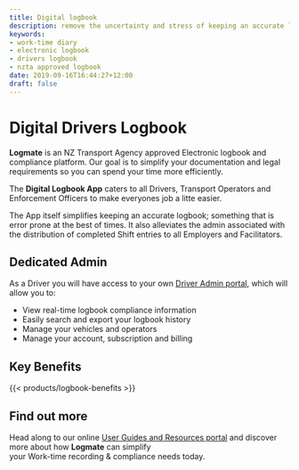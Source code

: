 ```yaml
---
title: Digital logbook
description: remove the uncertainty and stress of keeping an accurate logbook and ensure your compliance in real-time
keywords:
- work-time diary
- electronic logbook
- drivers logbook
- nzta approved logbook
date: 2019-09-16T16:44:27+12:00
draft: false
---
```


# Digital Drivers Logbook

**Logmate** is an NZ Transport Agency approved Electronic logbook and
compliance platform. Our goal is to simplify your documentation and
legal requirements so you can spend your time more efficiently.

The **Digital Logbook App** caters to all Drivers, Transport Operators and Enforcement Officers to make everyones job a litte easier.

The App itself simplifies keeping an accurate logbook; something that is error prone at the best of times. It also alleviates the admin associated with
the distribution of completed Shift entries to all Employers and Facilitators.

## Dedicated Admin

As a Driver you will have access to your own [Driver Admin portal](https://driver.logmate.co.nz), which will allow you to:

- View real-time logbook compliance information
- Easily search and export your logbook history
- Manage your vehicles and operators
- Manage your account, subscription and billing

## Key Benefits

{{< products/logbook-benefits >}}

## Find out more

Head along to our online [User Guides and Resources portal](https://help.logmate.co.nz) and discover more about how **Logmate** can simplify  
your Work-time recording & compliance needs today.



 